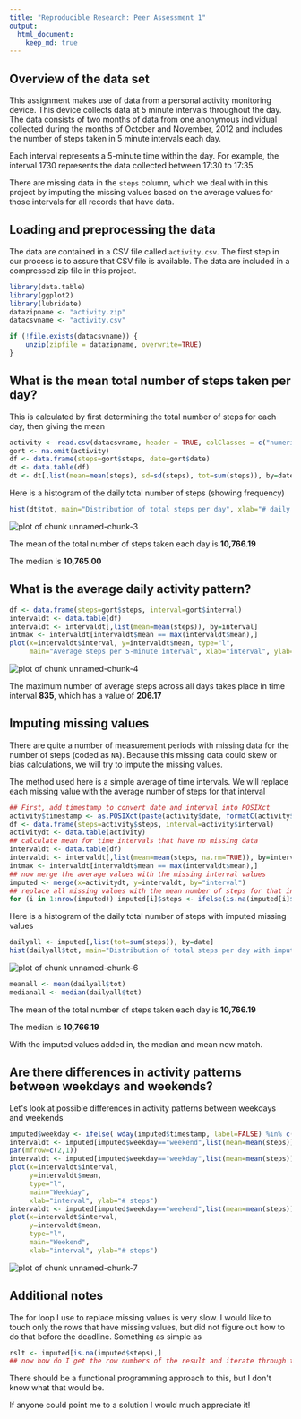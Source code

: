 ```yaml
---
title: "Reproducible Research: Peer Assessment 1"
output: 
  html_document:
    keep_md: true
---
```

## Overview of the data set

This assignment makes use of data from a personal activity monitoring
device. This device collects data at 5 minute intervals throughout the
day. The data consists of two months of data from one anonymous
individual collected during the months of October and November, 2012
and includes the number of steps taken in 5 minute intervals each day.

Each interval represents a 5-minute time within the day.  For example,
the interval 1730 represents the data collected between 17:30 to
17:35.

There are missing data in the `steps` column, which we deal with in
this project by imputing the missing values based on the average
values for those intervals for all records that have data.

## Loading and preprocessing the data


The data are contained in a CSV file called `activity.csv`.  The first
step in our process is to assure that CSV file is available.  The data
are included in a compressed zip file in this project.


```r
library(data.table)
library(ggplot2)
library(lubridate)
datazipname <- "activity.zip"
datacsvname <- "activity.csv"

if (!file.exists(datacsvname)) {
    unzip(zipfile = datazipname, overwrite=TRUE)
}
```


## What is the mean total number of steps taken per day?
This is calculated by first determining the total number of steps for each day, then giving the mean


```r
activity <- read.csv(datacsvname, header = TRUE, colClasses = c("numeric", "Date", "numeric"))
gort <- na.omit(activity)
df <- data.frame(steps=gort$steps, date=gort$date)
dt <- data.table(df)
dt <- dt[,list(mean=mean(steps), sd=sd(steps), tot=sum(steps)), by=date]
```

Here is a histogram of the daily total number of steps (showing frequency)


```r
hist(dt$tot, main="Distribution of total steps per day", xlab="# daily steps"  )
```

![plot of chunk unnamed-chunk-3](figure/unnamed-chunk-3-1.png) 

The mean of the total number of steps taken each day is **10,766.19**

The median is **10,765.00**

## What is the average daily activity pattern?

```r
df <- data.frame(steps=gort$steps, interval=gort$interval)
intervaldt <- data.table(df)
intervaldt <- intervaldt[,list(mean=mean(steps)), by=interval]
intmax <- intervaldt[intervaldt$mean == max(intervaldt$mean),]
plot(x=intervaldt$interval, y=intervaldt$mean, type="l",
     main="Average steps per 5-minute interval", xlab="interval", ylab="avg # steps")
```

![plot of chunk unnamed-chunk-4](figure/unnamed-chunk-4-1.png) 

The maximum number of average steps across all days takes place in
time interval **835**, which has a value of
**206.17**



## Imputing missing values

There are quite a number of measurement periods with missing data for
the number of steps (coded as `NA`).  Because this missing data could
skew or bias calculations, we will try to impute the missing values.

The method used here is a simple average of time intervals.  We will
replace each missing value with the average number of steps for that
interval


```r
## First, add timestamp to convert date and interval into POSIXct
activity$timestamp <- as.POSIXct(paste(activity$date, formatC(activity$interval/100, decimal.mark=":", digits=2, format="f")), tz="GMT")
df <- data.frame(steps=activity$steps, interval=activity$interval)
activitydt <- data.table(activity)
## calculate mean for time intervals that have no missing data
intervaldt <- data.table(df)
intervaldt <- intervaldt[,list(mean=mean(steps, na.rm=TRUE)), by=interval]
intmax <- intervaldt[intervaldt$mean == max(intervaldt$mean),]
## now merge the average values with the missing interval values
imputed <- merge(x=activitydt, y=intervaldt, by="interval")
## replace all missing values with the mean number of steps for that interval
for (i in 1:nrow(imputed)) imputed[i]$steps <- ifelse(is.na(imputed[i]$steps), imputed[i]$mean, imputed[i]$steps)
```

Here is a histogram of the daily total number of steps with imputed missing values


```r
dailyall <- imputed[,list(tot=sum(steps)), by=date]
hist(dailyall$tot, main="Distribution of total steps per day with imputed values", xlab="# steps")
```

![plot of chunk unnamed-chunk-6](figure/unnamed-chunk-6-1.png) 

```r
meanall <- mean(dailyall$tot)
medianall <- median(dailyall$tot)
```

The mean of the total number of steps taken each day is **10,766.19**

The median is **10,766.19**

With the imputed values added in, the median and mean now match.

## Are there differences in activity patterns between weekdays and weekends?
Let's look at possible differences in activity patterns between weekdays and weekends


```r
imputed$weekday <- ifelse( wday(imputed$timestamp, label=FALSE) %in% c(1,7), "weekend", "weekday")
intervaldt <- imputed[imputed$weekday=="weekend",list(mean=mean(steps)), by=interval]
par(mfrow=c(2,1))
intervaldt <- imputed[imputed$weekday=="weekday",list(mean=mean(steps)), by=interval]
plot(x=intervaldt$interval,
     y=intervaldt$mean,
     type="l",
     main="Weekday",
     xlab="interval", ylab="# steps")
intervaldt <- imputed[imputed$weekday=="weekend",list(mean=mean(steps)), by=interval]
plot(x=intervaldt$interval,
     y=intervaldt$mean,
     type="l",
     main="Weekend",
     xlab="interval", ylab="# steps")
```

![plot of chunk unnamed-chunk-7](figure/unnamed-chunk-7-1.png) 

## Additional notes

The for loop I use to replace missing values is very slow.  I would like to touch only the rows that have missing values, but did not figure out how to do that before the deadline.  Something as simple as


```r
rslt <- imputed[is.na(imputed$steps),]
## now how do I get the row numbers of the result and iterate through them?
```

There should be a functional programming approach to this, but I don't
know what that would be.

If anyone could point me to a solution I would much appreciate it!


